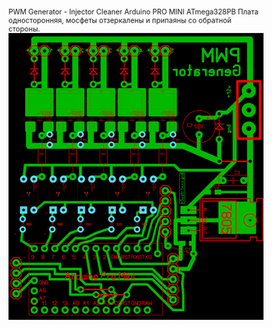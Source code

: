 PWM Generator - Injector Cleaner
Arduino PRO MINI
ATmega328PB
Плата односторонняя, мосфеты отзеркалены и припаяны со обратной стороны.
![Shema/img.JPG](https://github.com/ewgen198409/PWMGenerator/blob/main/Shema/img.JPG)